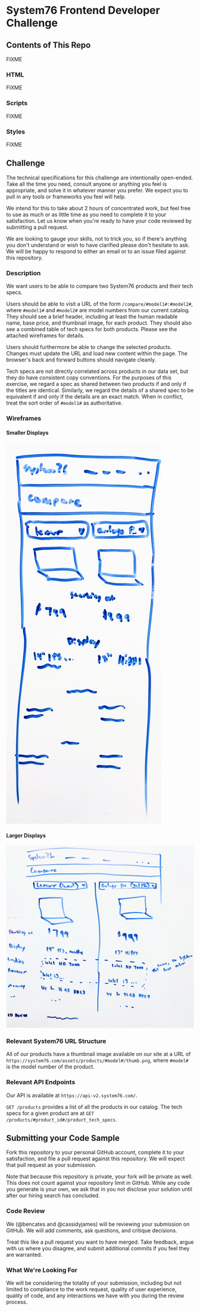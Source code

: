# System76 Frontend Developer Challenge

## Contents of This Repo

FIXME

### HTML

FIXME

### Scripts

FIXME

### Styles

FIXME

## Challenge

The technical specifications for this challenge are intentionally open-ended.
Take all the time you need, consult anyone or anything you feel is appropriate,
and solve it in whatever manner you prefer. We expect you to pull in any tools
or frameworks you feel will help.

We intend for this to take about 2 hours of concentrated work, but feel free to
use as much or as little time as you need to complete it to your satisfaction.
Let us know when you're ready to have your code reviewed by submitting a pull
request.

We are looking to gauge your skills, not to trick you, so if there's anything
you don't understand or wish to have clarified please don't hesitate to ask. We
will be happy to respond to either an email or to an issue filed against this
repository.

### Description

We want users to be able to compare two System76 products and their tech specs.

Users should be able to visit a URL of the form `/compare/#model1#:#model2#`,
where `#model1#` and `#model2#` are model numbers from our current catalog. They
should see a brief header, including at least the human readable name, base
price, and thumbnail image, for each product. They should also see a combined
table of tech specs for both products. Please see the attached wireframes for
details.

Users should furthermore be able to change the selected products. Changes must
update the URL and load new content within the page. The browser's back and
forward buttons should navigate cleanly.

Tech specs are not directly correlated across products in our data set, but they
do have consistent copy conventions. For the purposes of this exercise, we
regard a spec as shared between two products if and only if the titles are
identical. Similarly, we regard the details of a shared spec to be equivalent if
and only if the details are an exact match. When in conflict, treat the sort
order of `#model1#` as authoritative.

### Wireframes

#### Smaller Displays

![Small Displays wireframe](/wireframes/small-displays.jpg)

#### Larger Displays

![Large Displays wireframe](/wireframes/large-displays.jpg)

### Relevant System76 URL Structure

All of our products have a thumbnail image available on our site at a URL of
`https://system76.com/assets/products/#model#/thumb.png`, where `#model#` is the
model number of the product.

### Relevant API Endpoints

Our API is available at `https://api-v2.system76.com/`.

`GET /products` provides a list of all the products in our catalog. The tech
specs for a given product are at `GET
/products/#product_id#/product_tech_specs`.

## Submitting your Code Sample

Fork this repository to your personal GitHub account, complete it to your
satisfaction, and file a pull request against this repository. We will expect
that pull request as your submission.

Note that because this repository is private, your fork will be private as well.
This does not count against your repository limit in GitHub. While any code you
generate is your own, we ask that in you not disclose your solution until after
our hiring search has concluded.

### Code Review

We (@bencates and @cassidyjames) will be reviewing your submission on GitHub. We
will add comments, ask questions, and critique decisions.

Treat this like a pull request you want to have merged. Take feedback, argue
with us where you disagree, and submit additional commits if you feel they are
warranted.

### What We're Looking For

We will be considering the totality of your submission, including but not
limited to compliance to the work request, quality of user experience, quality
of code, and any interactions we have with you during the review process.
